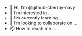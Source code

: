 - 👋 Hi, I’m @github-cberray-navy
- 👀 I’m interested in ...
- 🌱 I’m currently learning ...
- 💞️ I’m looking to collaborate on ...
- 📫 How to reach me ...

<!---
github-cberray-navy/github-cberray-navy is a ✨ special ✨ repository because its `README.md` (this file) appears on your GitHub profile.
You can click the Preview link to take a look at your changes.
--->

